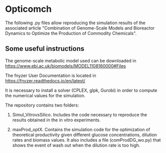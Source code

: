 # Opticomch
The following .py files allow reproducing the simulation results of the 
associated article "Combination of Genome-Scale Models and Bioreactor Dynamics 
to Optimize the Production of Commodity Chemicals".

## Some useful instructions ##

The genome-scale metabolic model used can be downloaded in https://www.ebi.ac.uk/biomodels/MODEL1108160000#Files

The fnyzer User Documentation is located in https://fnyzer.readthedocs.io/en/latest/

It is necessary to install a solver (CPLEX, glpk, Gurobi) in order to compute the numerical values for the 
simulation.

The repository contains two folders:

1. Simul_VitrovsSilico. Includes the code necessary to reproduce the results obtained in the in vitro experiments.

2.  maxProd_optX. Contains the simulation code for the optimization of theoretical productivity given different glucose concentrations, dilution rates and biomass values. It also includes a file (comProdDG_wo.py) that shows the event of wash out when the dilution rate is too high.

